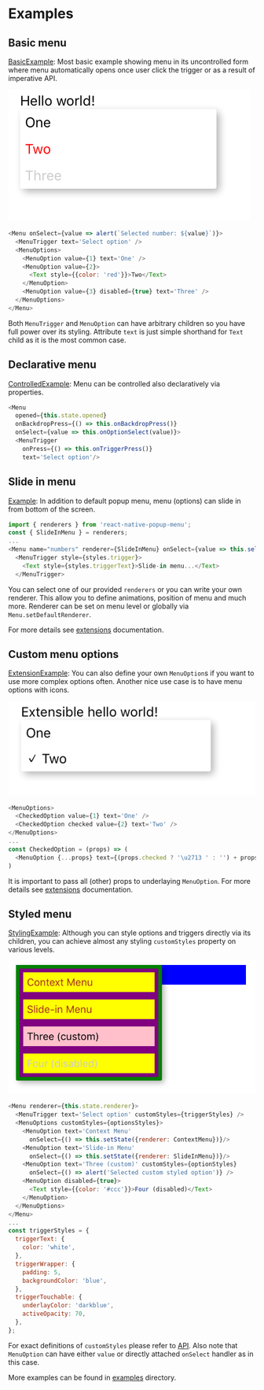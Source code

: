 # Examples
## Basic menu
[BasicExample](../examples/BasicExample.js):
Most basic example showing menu in its uncontrolled form where menu automatically opens once user click the trigger or as a result of imperative API.

![basic](img/basic.png)
```js
<Menu onSelect={value => alert(`Selected number: ${value}`)}>
  <MenuTrigger text='Select option' />
  <MenuOptions>
    <MenuOption value={1} text='One' />
    <MenuOption value={2}>
      <Text style={{color: 'red'}}>Two</Text>
    </MenuOption>
    <MenuOption value={3} disabled={true} text='Three' />
  </MenuOptions>
</Menu>
```
Both `MenuTrigger` and `MenuOption` can have arbitrary children so you have full power over its styling.
Attribute `text` is just simple shorthand for `Text` child as it is the most common case.

## Declarative menu
[ControlledExample](../examples/ControlledExample.js):
Menu can be controlled also declaratively via properties.
```js
<Menu
  opened={this.state.opened}
  onBackdropPress={() => this.onBackdropPress()}
  onSelect={value => this.onOptionSelect(value)}>
  <MenuTrigger
    onPress={() => this.onTriggerPress()}
    text='Select option'/>
```

## Slide in menu
[Example](../examples/Example.js):
In addition to default popup menu, menu (options) can slide in from bottom of the screen.
```js
import { renderers } from 'react-native-popup-menu';
const { SlideInMenu } = renderers;
...
<Menu name="numbers" renderer={SlideInMenu} onSelect={value => this.selectNumber(value)}>
  <MenuTrigger style={styles.trigger}>
    <Text style={styles.triggerText}>Slide-in menu...</Text>
  </MenuTrigger>

```
You can select one of our provided `renderers` or you can write your own renderer.
This allow you to define animations, position of menu and much more.
Renderer can be set on menu level or globally via `Menu.setDefaultRenderer`.

For more details see [extensions](extensions.md) documentation.

## Custom menu options
[ExtensionExample](../examples/ExtensionExample.js):
You can also define your own `MenuOption`s if you want to use more complex options often.
Another nice use case is to have menu options with icons.

![checked](img/checked.png)
```js
<MenuOptions>
  <CheckedOption value={1} text='One' />
  <CheckedOption checked value={2} text='Two' />
</MenuOptions>
...
const CheckedOption = (props) => (
  <MenuOption {...props} text={(props.checked ? '\u2713 ' : '') + props.text} />
)
```
It is important to pass all (other) props to underlaying `MenuOption`.
For more details see [extensions](extensions.md) documentation.

## Styled menu
[StylingExample](../examples/StylingExample.js):
Although you can style options and triggers directly via its children,
you can achieve almost any styling `customStyles` property on various levels.

![styled](img/styled.png)
```js
<Menu renderer={this.state.renderer}>
  <MenuTrigger text='Select option' customStyles={triggerStyles} />
  <MenuOptions customStyles={optionsStyles}>
    <MenuOption text='Context Menu'
      onSelect={() => this.setState({renderer: ContextMenu})}/>
    <MenuOption text='Slide-in Menu'
      onSelect={() => this.setState({renderer: SlideInMenu})}/>
    <MenuOption text='Three (custom)' customStyles={optionStyles}
      onSelect={() => alert('Selected custom styled option')} />
    <MenuOption disabled={true}>
      <Text style={{color: '#ccc'}}>Four (disabled)</Text>
    </MenuOption>
  </MenuOptions>
</Menu>
...
const triggerStyles = {
  triggerText: {
    color: 'white',
  },
  triggerWrapper: {
    padding: 5,
    backgroundColor: 'blue',
  },
  triggerTouchable: {
    underlayColor: 'darkblue',
    activeOpacity: 70,
  },
};
```
For exact definitions of `customStyles` please refer to [API](api.md).
Also note that `MenuOption` can have either `value` or directly attached `onSelect` handler as in this case.


More examples can be found in [examples](../examples/) directory.
